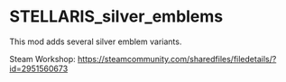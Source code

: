 # STELLARIS_silver_emblems
This mod adds several silver emblem variants.

Steam Workshop: https://steamcommunity.com/sharedfiles/filedetails/?id=2951560673
